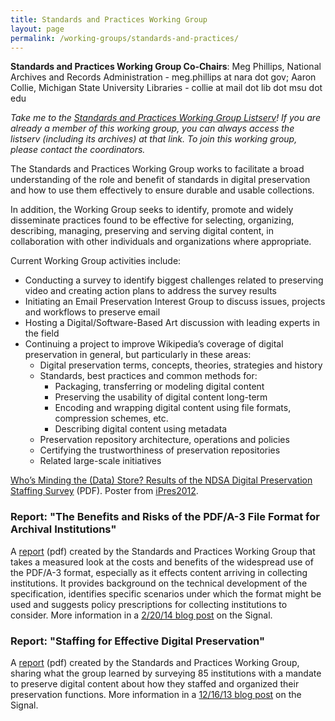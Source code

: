 ```yaml
---
title: Standards and Practices Working Group
layout: page
permalink: /working-groups/standards-and-practices/
---
```


**Standards and Practices Working Group Co-Chairs**: Meg Phillips, National Archives and Records Administration - meg.phillips at nara dot gov; Aaron Collie, Michigan State University Libraries - collie at mail dot lib dot msu dot edu

*Take me to the [Standards and Practices Working Group Listserv](http://lists.clir.org/scripts/wa-CLIR.exe?A0=NDSA-STANDARDS)! If you are already a member of this working group, you can always access the listserv (including its archives) at that link. To join this working group, please contact the coordinators.*

The Standards and Practices Working Group works to facilitate a broad understanding of the role and benefit of standards in digital preservation and how to use them effectively to ensure durable and usable collections.

In addition, the Working Group seeks to identify, promote and widely disseminate practices found to be effective for selecting, organizing, describing, managing, preserving and serving digital content, in collaboration with other individuals and organizations where appropriate.

Current Working Group activities include:

- Conducting a survey to identify biggest challenges related to preserving video and creating action plans to address the survey results
- Initiating an Email Preservation Interest Group to discuss issues, projects and workflows to preserve email
- Hosting a Digital/Software-Based Art discussion with leading experts in the field
- Continuing a project to improve Wikipedia’s coverage of digital preservation in general, but particularly in these areas:
  - Digital preservation terms, concepts, theories, strategies and history
  - Standards, best practices and common methods for:
    - Packaging, transferring or modeling digital content
    - Preserving the usability of digital content long-term
    - Encoding and wrapping digital content using file formats, compression schemes, etc.
    - Describing digital content using metadata
  - Preservation repository architecture, operations and policies
  - Certifying the trustworthiness of preservation repositories
  - Related large-scale initiatives

[Who’s Minding the (Data) Store? Results of the NDSA Digital Preservation Staffing Survey](/documents/NDSA-staff-survey-poster-ipres2012.pdf) (PDF). Poster from [iPres2012](https://ipres.ischool.utoronto.ca/).

### Report: "The Benefits and Risks of the PDF/A-3 File Format for Archival Institutions"

A [report](/documents/NDSA_PDF_A3_report_final022014.pdf) (pdf) created by the Standards and Practices Working Group that takes a measured look at the costs and benefits of the widespread use of the PDF/A-3 format, especially as it effects content arriving in collecting institutions. It provides background on the technical development of the specification, identifies specific scenarios under which the format might be used and suggests policy prescriptions for collecting institutions to consider. More information in a [2/20/14 blog post](http://blogs.loc.gov/digitalpreservation/2014/02/new-ndsa-report-the-benefits-and-risks-of-the-pdfa-3-file-format-for-archival-institutions/) on the Signal.

### Report: "Staffing for Effective Digital Preservation"

A [report](/documents/NDSA-Staffing-Survey-Report-Final122013.pdf) (pdf) created by the Standards and Practices Working Group, sharing what the group learned by surveying 85 institutions with a mandate to preserve digital content about how they staffed and organized their preservation functions. More information in a [12/16/13 blog post](http://blogs.loc.gov/digitalpreservation/2013/12/just-released-staffing-for-effective-digital-preservation-an-ndsa-report/) on the Signal.
